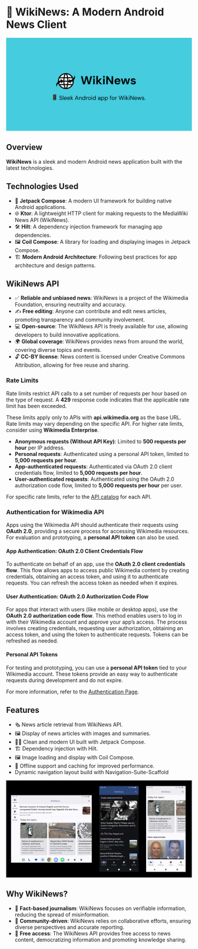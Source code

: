 # 📰 WikiNews: A Modern Android News Client

![](/WikiNews_Banner.png)

## Overview
**WikiNews** is a sleek and modern Android news application built with the latest technologies.

## Technologies Used
- 🎨 **Jetpack Compose**: A modern UI framework for building native Android applications.
- 🌐 **Ktor**: A lightweight HTTP client for making requests to the MediaWiki News API (WikiNews).
- 🛠️ **Hilt**: A dependency injection framework for managing app dependencies.
- 🖼️ **Coil Compose**: A library for loading and displaying images in Jetpack Compose.
- 🏗️ **Modern Android Architecture**: Following best practices for app architecture and design patterns.

## WikiNews API
- ✅ **Reliable and unbiased news**: WikiNews is a project of the Wikimedia Foundation, ensuring neutrality and accuracy.
- ✍️ **Free editing**: Anyone can contribute and edit news articles, promoting transparency and community involvement.
- 💻 **Open-source**: The WikiNews API is freely available for use, allowing developers to build innovative applications.
- 🌍 **Global coverage**: WikiNews provides news from around the world, covering diverse topics and events.
- 🔓 **CC-BY license**: News content is licensed under Creative Commons Attribution, allowing for free reuse and sharing.

### Rate Limits
Rate limits restrict API calls to a set number of requests per hour based on the type of request. A **429** response code indicates that the applicable rate limit has been exceeded.

These limits apply only to APIs with **api.wikimedia.org** as the base URL. Rate limits may vary depending on the specific API. For higher rate limits, consider using **Wikimedia Enterprise**.

- **Anonymous requests (Without API Key)**: Limited to **500 requests per hour** per IP address.
- **Personal requests**: Authenticated using a personal API token, limited to **5,000 requests per hour**.
- **App-authenticated requests**: Authenticated via OAuth 2.0 client credentials flow, limited to **5,000 requests per hour**.
- **User-authenticated requests**: Authenticated using the OAuth 2.0 authorization code flow, limited to **5,000 requests per hour** per user.

For specific rate limits, refer to the [API catalog](https://api.wikimedia.org/wiki/Rate_limits) for each API.

### Authentication for Wikimedia API
Apps using the Wikimedia API should authenticate their requests using **OAuth 2.0**, providing a secure process for accessing Wikimedia resources. For evaluation and prototyping, a **personal API token** can also be used.

#### App Authentication: OAuth 2.0 Client Credentials Flow
To authenticate on behalf of an app, use the **OAuth 2.0 client credentials flow**. This flow allows apps to access public Wikimedia content by creating credentials, obtaining an access token, and using it to authenticate requests. You can refresh the access token as needed when it expires.

#### User Authentication: OAuth 2.0 Authorization Code Flow
For apps that interact with users (like mobile or desktop apps), use the **OAuth 2.0 authorization code flow**. This method enables users to log in with their Wikimedia account and approve your app’s access. The process involves creating credentials, requesting user authorization, obtaining an access token, and using the token to authenticate requests. Tokens can be refreshed as needed.

#### Personal API Tokens
For testing and prototyping, you can use a **personal API token** tied to your Wikimedia account. These tokens provide an easy way to authenticate requests during development and do not expire.

For more information, refer to the [Authentication Page](https://api.wikimedia.org/wiki/Authentication).

## Features
- 🗞️ News article retrieval from WikiNews API.
- 🖼️ Display of news articles with images and summaries.
- 🧑‍💻 Clean and modern UI built with Jetpack Compose.
- 🏗️ Dependency injection with Hilt.
- 🖼️ Image loading and display with Coil Compose.
- 📱 Offline support and caching for improved performance.
- Dynamic navigation layout build with Navigation-Suite-Scaffold

![](/WikiNews_Screenshots.png)

## Why WikiNews?
- 🏅 **Fact-based journalism**: WikiNews focuses on verifiable information, reducing the spread of misinformation.
- 🤝 **Community-driven**: WikiNews relies on collaborative efforts, ensuring diverse perspectives and accurate reporting.
- 🌟 **Free access**: The WikiNews API provides free access to news content, democratizing information and promoting knowledge sharing.
